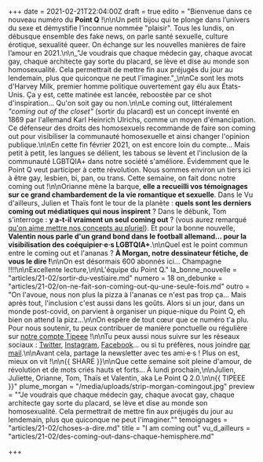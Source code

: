 +++
date = 2021-02-21T22:04:00Z
draft = true
edito = "Bienvenue dans ce nouveau numéro du **Point Q** !\n\nUn petit bijou qui te plonge dans l’univers du sexe et démystifie l’inconnue nommée \"plaisir\". Tous les lundis, on débusque ensemble des fake news, on parle santé sexuelle, culture érotique, sexualité queer. On échange sur les nouvelles manières de faire l’amour en 2021.\n\n_\"Je voudrais que chaque médecin gay, chaque avocat gay, chaque architecte gay sorte du placard, se lève et dise au monde son homosexualité. Cela permettrait de mettre fin aux préjugés du jour au lendemain, plus que quiconque ne peut l'imaginer.\"_\n\nCe sont les mots d'Harvey Milk, premier homme politique ouvertement gay élu aux États-Unis. Ça y est, cette matinée est lancée, reboostée par ce shot d'inspiration... Qu'on soit gay ou non.\n\nLe coming out, littéralement _\"coming out of the closet\"_ (sortir du placard) est un concept inventé en 1869 par l'allemand Karl Heinrich Ulrichs, comme un moyen d'émancipation. Ce défenseur des droits des homosexuels recommande de faire son coming out pour visibiliser la communauté homosexuelle et ainsi changer l'opinion publique.\n\nEn cette fin février 2021, on est encore loin du compte... Mais petit à petit, les langues se délient, les tabous se lèvent et l'inclusion de la communauté LGBTQIA+ dans notre société s'améliore. Évidemment que le Point Q veut participer à cette révolution. Nous sommes environ un tiers ici à être gay, lesbien, bi, pan, ou trans. Cette semaine, on fait donc notre coming out !\n\nOrianne mène la barque, **elle a recueilli vos témoignages sur ce grand chambardement de la vie romantique et sexuelle**. Dans le Vu d'ailleurs, Julien et Thaïs font le tour de la planète : **quels sont les derniers coming out médiatiques qui nous inspirent** ? Dans le débunk, Tom s'interroge : **y a-t-il vraiment un seul coming out** ? (vous aurez remarqué [qu'on aime mettre nos concepts au pluriel]()). Et pour la bonne nouvelle, **Valentin nous parle d'un grand bond dans le football allemand... pour la visibilisation des coéquipier·e·s LGBTQIA+**.\n\nQuel est le point commun entre le coming out et l'ananas ? **À Morgan, notre dessinateur fétiche, de vous le dire !**\n\nOn est désormais 600 abonnés ici... Champagne !!!!\n\nExcellente lecture,\n\nL'équipe du Point Q."
la_bonne_nouvelle = "articles/21-02/sortir-du-vestiaire.md"
numero = 18
on_debunke = "articles/21-02/on-ne-fait-son-coming-out-qu-une-seule-fois.md"
outro = "On l'avoue, nous non plus la pizza à l'ananas ce n'est pas trop ça... Mais après tout, l'inclusion c'est aussi dans les goûts. Alors si un jour, dans un monde post-covid, on parvient à organiser un pique-nique du Point Q, eh bien on attend la pizz...\n\nOn espère de tout cœur que ce numéro t'a plu. Pour nous soutenir, tu peux contribuer de manière ponctuelle ou régulière sur [notre compte Tipeee](https://fr.tipeee.com/le-point-q) !\n\nTu peux aussi nous suivre sur les réseaux sociaux : [Twitter](https://twitter.com/LePointQ), [Instagram](instagram.com/lepoint.q), [Facebook](https://www.facebook.com/lepointq.news)... ou si tu préfères, nous joindre [par mail](mailto:lepointq.newsletter@gmail.com).\n\nAvant cela, partage la newsletter avec tes ami·e·s ! Plus on est, mieux on vit !\n\n{{ SHARE }}\n\nQue cette semaine soit pleine d'amour, de révolution et de mots criés hauts et forts... À lundi prochain,\n\nJulien, Juliette, Orianne, Tom, Thaïs et Valentin, aka Le Point Q 2.0.\n\n{{ TIPEEE }}"
plume_morgan = "/media/uploads/strip-morgan-comingout.jpg"
preview = "\"Je voudrais que chaque médecin gay, chaque avocat gay, chaque architecte gay sorte du placard, se lève et dise au monde son homosexualité. Cela permettrait de mettre fin aux préjugés du jour au lendemain, plus que quiconque ne peut l'imaginer.\""
temoignages = "articles/21-02/choses-a-dire.md"
title = "I am coming out"
vu_d_ailleurs = "articles/21-02/des-coming-out-dans-chaque-hemisphere.md"

+++
